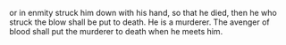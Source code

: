 or in enmity struck him down with his hand, so that he died, then he who struck the blow shall be put to death. He is a murderer. The avenger of blood shall put the murderer to death when he meets him.
